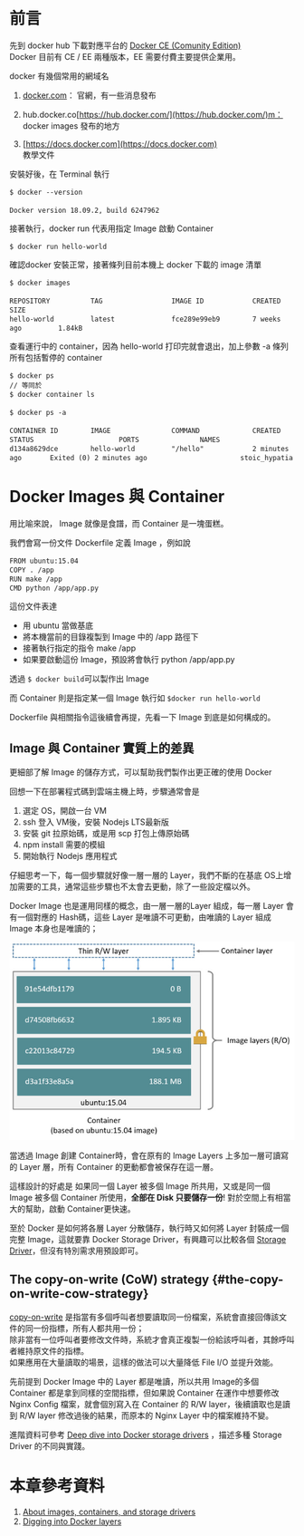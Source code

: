 # 前言

先到 docker hub 下載對應平台的 [Docker CE \(Comunity Edition\)](https://hub.docker.com/search?q=docker&type=edition&offering=community)  
Docker 目前有 CE / EE 兩種版本，EE 需要付費主要提供企業用。

docker 有幾個常用的網域名

1. [docker.com](https://www.docker.com/)：
   官網，有一些消息發布
2. hub.docker.co[https://hub.docker.com/](https://hub.docker.com/)m：  
   docker images 發布的地方

3. [https://docs.docker.com](https://docs.docker.com)  
   教學文件

安裝好後，在 Terminal 執行

```
$ docker --version

Docker version 18.09.2, build 6247962
```

接著執行，docker run 代表用指定 Image 啟動 Container

```
$ docker run hello-world
```

確認docker 安裝正常，接著條列目前本機上 docker 下載的 image 清單

```
$ docker images

REPOSITORY          TAG                 IMAGE ID            CREATED             SIZE
hello-world         latest              fce289e99eb9        7 weeks ago         1.84kB
```

查看運行中的 container，因為 hello-world 打印完就會退出，加上參數 -a 條列所有包括暫停的 container

```
$ docker ps
// 等同於
$ docker container ls

$ docker ps -a

CONTAINER ID        IMAGE               COMMAND             CREATED             STATUS                     PORTS               NAMES
d134a8629dce        hello-world         "/hello"            2 minutes ago       Exited (0) 2 minutes ago                       stoic_hypatia
```

# Docker Images 與 Container

用比喻來說， Image 就像是食譜，而 Container 是一塊蛋糕。

我們會寫一份文件 Dockerfile 定義 Image ，例如說

```
FROM ubuntu:15.04
COPY . /app
RUN make /app
CMD python /app/app.py
```

這份文件表達

* 用 ubuntu 當做基底
* 將本機當前的目錄複製到 Image 中的 /app 路徑下
* 接著執行指定的指令 make /app
* 如果要啟動這份 Image，預設將會執行 python /app/app.py

透過 `$ docker build`可以製作出 Image

而 Container 則是指定某一個 Image 執行如 `$docker run hello-world`

Dockerfile 與相關指令這後續會再提，先看一下 Image 到底是如何構成的。

## Image 與 Container 實質上的差異

更細部了解 Image 的儲存方式，可以幫助我們製作出更正確的使用 Docker

回想一下在部署程式碼到雲端主機上時，步驟通常會是

1. 選定 OS，開啟一台 VM
2. ssh 登入 VM後，安裝 Nodejs LTS最新版
3. 安裝 git 拉原始碼，或是用 scp 打包上傳原始碼
4. npm install 需要的模組
5. 開始執行 Nodejs 應用程式

仔細思考一下，每一個步驟就好像一層一層的 Layer，我們不斷的在基底 OS上增加需要的工具，通常這些步驟也不太會去更動，除了一些設定檔以外。

Docker Image 也是運用同樣的概念，由一層一層的Layer 組成，每一層 Layer 會有一個對應的 Hash碼，這些 Layer 是唯讀不可更動，由唯讀的 Layer 組成 Image 本身也是唯讀的；

![](/assets/container-layers.jpg)

當透過 Image 創建 Container時，會在原有的 Image Layers 上多加一層可讀寫的 Layer 層，所有 Container 的更動都會被保存在這一層。

這樣設計的好處是 如果同一個 Layer 被多個 Image 所共用，又或是同一個 Image 被多個 Container 所使用，**全部在 Disk 只要儲存一份**!  對於空間上有相當大的幫助，啟動 Container更快速。

至於 Docker 是如何將各層 Layer 分散儲存，執行時又如何將 Layer 封裝成一個完整 Image，這就要靠 Docker Storage Driver，有興趣可以比較各個 [Storage Driver](https://docs.docker.com/storage/storagedriver/select-storage-driver/)，但沒有特別需求用預設即可。

## The copy-on-write \(CoW\) strategy {#the-copy-on-write-cow-strategy}

[copy-on-write](https://zh.wikipedia.org/wiki/寫入時複製) 是指當有多個呼叫者想要讀取同一份檔案，系統會直接回傳該文件的同一份指標，所有人都共用一份；  
除非當有一位呼叫者要修改文件時，系統才會真正複製一份給該呼叫者，其餘呼叫者維持原文件的指標。  
如果應用在大量讀取的場景，這樣的做法可以大量降低 File I/O 並提升效能。

先前提到 Docker Image 中的 Layer 都是唯讀，所以共用 Image的多個 Container 都是拿到同樣的空間指標，但如果說 Container 在運作中想要修改 Nginx Config 檔案，就會個別寫入在 Container 的 R/W layer，後續讀取也是讀到 R/W layer 修改過後的結果，而原本的 Nginx Layer 中的檔案維持不變。

進階資料可參考 [Deep dive into Docker storage drivers](https://jpetazzo.github.io/assets/2015-07-01-deep-dive-into-docker-storage-drivers.html#1) ，描述多種 Storage Driver 的不同與實踐。

# 本章參考資料

1. [About images, containers, and storage drivers](https://docs.docker.com/v17.09/engine/userguide/storagedriver/imagesandcontainers/)
2. [Digging into Docker layers](https://medium.com/@jessgreb01/digging-into-docker-layers-c22f948ed612)

###### 



